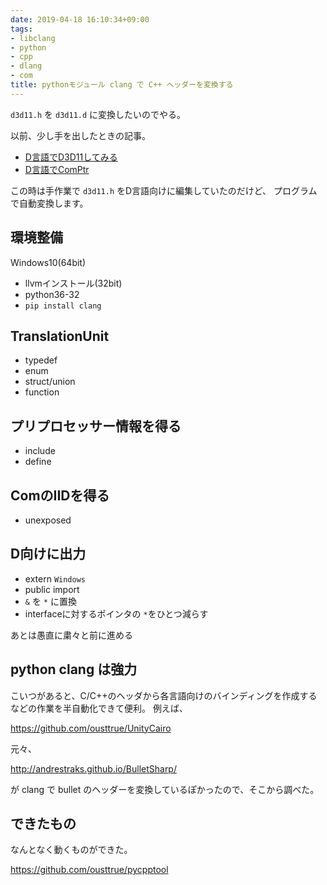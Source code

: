 ```yaml
---
date: 2019-04-18 16:10:34+09:00
tags:
- libclang
- python
- cpp
- dlang
- com
title: pythonモジュール clang で C++ ヘッダーを変換する
---
```


`d3d11.h` を `d3d11.d` に変換したいのでやる。

以前、少し手を出したときの記事。

* [D言語でD3D11してみる](https://qiita.com/ousttrue/items/a4291fc996a063841bd7)
* [D言語でComPtr](https://qiita.com/ousttrue/items/26b399a691b5610d2678)

この時は手作業で `d3d11.h` をD言語向けに編集していたのだけど、
プログラムで自動変換します。

## 環境整備
Windows10(64bit)

* llvmインストール(32bit)
* python36-32
* `pip install clang`

## TranslationUnit

* typedef
* enum
* struct/union
* function

## プリプロセッサー情報を得る

* include
* define

## ComのIIDを得る

* unexposed

## D向けに出力

* extern `Windows`
* public import
* `&` を `*` に置換
* interfaceに対するポインタの `*`をひとつ減らす

あとは愚直に粛々と前に進める

## python clang は強力

こいつがあると、C/C++のヘッダから各言語向けのバインディングを作成するなどの作業を半自動化できて便利。
例えば、

https://github.com/ousttrue/UnityCairo

元々、

http://andrestraks.github.io/BulletSharp/

が clang で bullet のヘッダーを変換しているぽかったので、そこから調べた。

## できたもの

なんとなく動くものができた。

https://github.com/ousttrue/pycpptool

